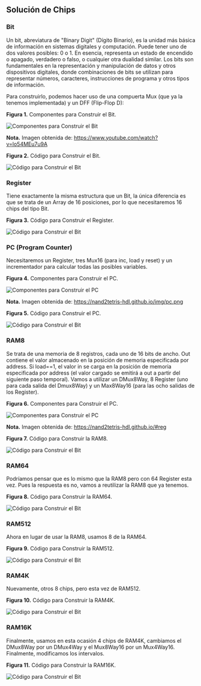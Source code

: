## Solución de Chips

### Bit
Un bit, abreviatura de "Binary Digit" (Dígito Binario), es la unidad más básica de información en sistemas digitales y computación. Puede tener uno de dos valores posibles: 0 o 1. En esencia, representa un estado de encendido o apagado, verdadero o falso, o cualquier otra dualidad similar. Los bits son fundamentales en la representación y manipulación de datos y otros dispositivos digitales, donde combinaciones de bits se utilizan para representar números, caracteres, instrucciones de programa y otros tipos de información.

Para construirlo, podemos hacer uso de una compuerta Mux (que ya la tenemos implementada) y un DFF (Flip-Flop D):


**Figura 1.** Componentes para Construir el Bit.


![Componentes para Construir el Bit](https://i.ibb.co/Z8xvkY1/Captura-de-pantalla-2024-02-25-114916.png)

**Nota.** Imagen obtenida de: https://www.youtube.com/watch?v=lo54MEu7u9A


**Figura 2.** Código para Construir el Bit.


![Código para Construir el Bit](https://i.ibb.co/QnG8Yzw/Captura-de-pantalla-2024-02-25-131106.png)


### Register

Tiene exactamente la misma estructura que un Bit, la única diferencia es que se trata de un Array de 16 posiciones, por lo que necesitaremos 16 chips del tipo Bit.


**Figura 3.** Código para Construir el Register.


![Código para Construir el Bit](https://i.ibb.co/QNxk9dh/Captura-de-pantalla-2024-02-25-130421.png)


### PC (Program Counter)

Necesitaremos un Register, tres Mux16 (para inc, load y reset) y un incrementador para calcular todas las posibles variables.

**Figura 4.** Componentes para Construir el PC.


![Componentes para Construir el PC](https://nand2tetris-hdl.github.io/img/pc.png)

**Nota.** Imagen obtenida de: https://nand2tetris-hdl.github.io/img/pc.png

**Figura 5.** Código para Construir el PC.


![Código para Construir el Bit](https://i.ibb.co/1Q3vbhs/Captura-de-pantalla-2024-02-25-155436.png)

### RAM8

Se trata de una memoria de 8 registros, cada uno de 16 bits de ancho. Out contiene el valor almacenado en la posición de memoria especificada por address. Si load==1, el valor in se carga en la posición de memoria especificada por address (el valor cargado se emitirá a out a partir del siguiente paso temporal). Vamos a utilizar un DMux8Way, 8 Register (uno para cada salida del Dmux8Way) y un Max8Way16 (para las ocho salidas de los Register).

**Figura 6.** Componentes para Construir el PC.


![Componentes para Construir el PC](https://nand2tetris-hdl.github.io/img/ram8.png)

**Nota.** Imagen obtenida de: https://nand2tetris-hdl.github.io/#reg

**Figura 7.** Código para Construir la RAM8.


![Código para Construir el Bit](https://i.ibb.co/VpfDTwt/Captura-de-pantalla-2024-02-25-161125.png)

### RAM64

Podríamos pensar que es lo mismo que la RAM8 pero con 64 Register esta vez. Pues la respuesta es no, vamos a reutilizar la RAM8 que ya tenemos.

**Figura 8.** Código para Construir la RAM64.


![Código para Construir el Bit](https://i.ibb.co/ZzQHZ9X/Captura-de-pantalla-2024-02-25-164212.png)

### RAM512

Ahora en lugar de usar la RAM8, usamos 8 de la RAM64.

**Figura 9.** Código para Construir la RAM512.


![Código para Construir el Bit](https://i.ibb.co/K2dty98/Captura-de-pantalla-2024-02-25-175732.png)


### RAM4K

Nuevamente, otros 8 chips, pero esta vez de RAM512.

**Figura 10.** Código para Construir la RAM4K.


![Código para Construir el Bit](https://i.ibb.co/Xskvs3d/Captura-de-pantalla-2024-02-25-180145.png)


### RAM16K

Finalmente, usamos en esta ocasión 4 chips de RAM4K, cambiamos el DMux8Way por un DMux4Way y el Mux8Way16 por un Mux4Way16. Finalmente, modificamos los intervalos.

**Figura 11.** Código para Construir la RAM16K.


![Código para Construir el Bit](https://i.ibb.co/cy4Szdd/Captura-de-pantalla-2024-02-25-181143.png)

